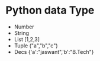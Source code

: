 # Python data Type
- Number
- String
- List [1,2,3]
- Tuple ("a","b","c")
- Decs {'a':"jaswant",'b':"B.Tech"}
